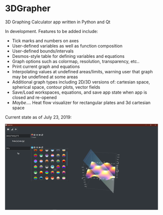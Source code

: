 # 3DGrapher
3D Graphing Calculator app written in Python and Qt

In development. Features to be added include:
- Tick marks and numbers on axes
- User-defined variables as well as function composition
- User-defined bounds/intervals
- Desmos-style table for defining variables and equations
- Graph options such as colormap, resolution, transparency, etc..
- Print current graph and equations
- Interpolating values at undefined areas/limits, warning user that graph may be undefined at some areas
- Additional graph types including 2D/3D versions of: cartesian space, spherical space, contour plots, vector fields
- Save/Load workspaces, equations, and save app state when app is closed and re-opened
- *Maybe*.... Heat flow visualizer for rectangular plates and 3d cartesian space


Current state as of July 23, 2019:

![July 5, 2019 - Screenshot](https://github.com/clockelliptic/3DGrapher/blob/master/app_photos/calc_07-23-19.PNG)
